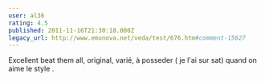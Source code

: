 ```yaml
---
user: al36
rating: 4.5
published: 2011-11-16T21:30:18.000Z
legacy_url: http://www.emunova.net/veda/test/676.htm#comment-15627
---
```

Excellent beat them all, original, varié, à posseder ( je l'ai sur sat) quand on aime le style .